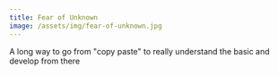 ```yaml
---
title: Fear of Unknown
image: /assets/img/fear-of-unknown.jpg
---
```

A long way to go from "copy paste" to really understand the basic and develop from there